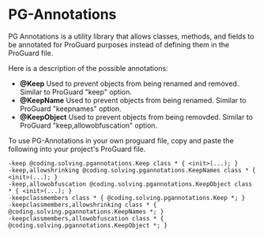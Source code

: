 # PG-Annotations
PG Annotations is a utility library that allows classes, methods, and fields to be annotated for ProGuard purposes instead of defining them in the ProGuard file.

Here is a description of the possible annotations:
* **@Keep** Used to prevent objects from being renamed and removed. Similar to ProGuard "keep" option.
* **@KeepName** Used to prevent objects from being renamed. Similar to ProGuard "keepnames" option.
* **@KeepObject** Used to prevent objects from being removded. Similar to ProGuard "keep,allowobfuscation" option.

To use PG-Annotations in your own proguard file, copy and paste the following into your project's ProGuard file.
```
-keep @coding.solving.pgannotations.Keep class * { <init>(...); }
-keep,allowshrinking @coding.solving.pgannotations.KeepNames class * { <init>(...); }
-keep,allowobfuscation @coding.solving.pgannotations.KeepObject class * { <init>(...); }
-keepclassmembers class * { @coding.solving.pgannotations.Keep *; }
-keepclassmembers,allowshrinking class * { @coding.solving.pgannotations.KeepNames *; }
-keepclassmembers,allowobfuscation class * { @coding.solving.pgannotations.KeepObject *; }
```
